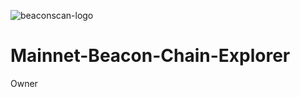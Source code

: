 ![beaconscan-logo](https://github.com/user-attachments/assets/923fef80-ab5d-45b3-b335-830711815e6b)
# Mainnet-Beacon-Chain-Explorer
Owner
